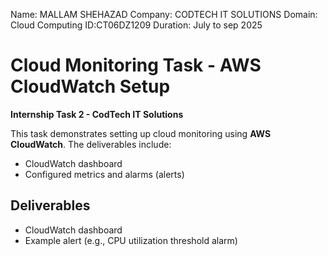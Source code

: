 Name: MALLAM SHEHAZAD
Company: CODTECH IT SOLUTIONS
Domain: Cloud Computing
ID:CT06DZ1209
Duration: July to sep 2025

# Cloud Monitoring Task - AWS CloudWatch Setup

**Internship Task 2 - CodTech IT Solutions**

This task demonstrates setting up cloud monitoring using **AWS CloudWatch**. The deliverables include:

- CloudWatch dashboard
- Configured metrics and alarms (alerts)

## Deliverables

- CloudWatch dashboard
- Example alert (e.g., CPU utilization threshold alarm)
